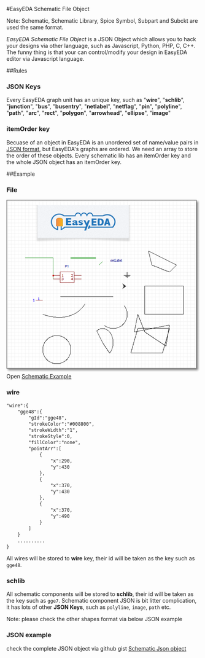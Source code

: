 #EasyEDA Schematic File Object

Note: Schematic, Schematic Library, Spice Symbol, Subpart and Subckt are used the same  format. 

*EasyEDA Schematic File Object* is a JSON Object which allows you to hack your designs via other language, such as Javascript, Python, PHP, C, C++. The funny thing is that your can control/modify your design in EasyEDA editor via Javascript language.

##Rules <a name="rules"></a>
### JSON Keys
 Every EasyEDA graph unit has an unique key, such as  "**wire**", "**schlib**", "**junction**", "**bus**", "**busentry**", "**netlabel**", "**netflag**", "**pin**", "**polyline**", "**path**", "**arc**", "**rect**", "**polygon**", "**arrowhead**", "**ellipse**", "**image**"

### itemOrder key
   Becuase of an object in EasyEDA  is an unordered set of name/value pairs in [JSON format](http://json.org/), but EasyEDA's graphs are ordered. We need an array to store the order of these objects. Every schematic lib has an itemOrder key and the whole JSON object has an itemOrder key.

##Example <a name="example"></a>
### File

![](./images/fileJson.png)  
Open [Schematic Example ](http://easyeda.com/file_view_Schmatic-File-Object_TLJ4qomki.htm)

### wire
    "wire":{
        "gge48":{
            "gId":"gge48",
            "strokeColor":"#008800",
            "strokeWidth":"1",
            "strokeStyle":0,
            "fillColor":"none",
            "pointArr":[
                {
                    "x":290,
                    "y":430
                },
                {
                    "x":370,
                    "y":430
                },
                {
                    "x":370,
                    "y":490
                }
            ]
        }
		..........
    }

All wires will be stored to **wire** key, their id will be taken as the key such as `gge48`.

### schlib
  All schematic components will be stored to **schlib**, their id will be taken as the key such as `gge7`. Schematic component JSON is bit litter complication, it has lots of other **JSON Keys**, such as `polyline`, `image`, `path` etc.

Note: please check the other shapes format via below JSON example 
### JSON example
check the complete JSON object via github gist [Schematic Json object](https://gist.github.com/dillonHe/fe0bb029c51603077ad9)
<script src="https://gist.github.com/dillonHe/fe0bb029c51603077ad9.js"></script>
